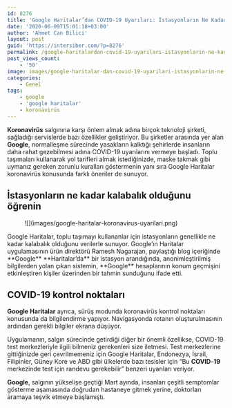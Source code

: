 ```yaml
---
id: 8276
title: 'Google Haritalar’dan COVID-19 Uyarıları: İstasyonların Ne Kadar Kalabalık Olduğu Görülecek'
date: '2020-06-09T15:01:18+03:00'
author: 'Ahmet Can Bilici'
layout: post
guid: 'https://intersiber.com/?p=8276'
permalink: /google-haritalardan-covid-19-uyarilari-istasyonlarin-ne-kadar-kalabalik-oldugu-gorulecek/
post_views_count:
    - '50'
image: images/google-haritalar-dan-covid-19-uyarilari-istasyonlarin-ne-kadar-kalabalik-oldugu-gorulecek.jpg
categories:
    - Genel
tags:
    - google
    - 'google haritalar'
    - koronavirüs
---
```


**Koronavirüs** salgınına karşı önlem almak adına birçok teknoloji şirketi, sağladığı servislerde bazı özellikler geliştiriyor. Bu şirketler arasında yer alan **Google**, normalleşme sürecinde yasakların kalktığı şehirlerde insanların daha rahat gezebilmesi adına COVID-19 uyarılarını vermeye başladı. Toplu taşımaları kullanarak yol tarifleri almak istediğinizde, maske takmak gibi uymanız gereken zorunlu kuralları göstermenin yanı sıra Google Haritalar koronavirüs konusunda farklı öneriler de sunuyor.

## İstasyonların ne kadar kalabalık olduğunu öğrenin

<figure class="wp-block-image size-large">![](images/google-haritalar-koronavirus-uyarilari.png)</figure>Google Haritalar, toplu taşımayı kullananlar için istasyonların genellikle ne kadar kalabalık olduğunu verilerle sunuyor. Google’ın Haritalar uygulamasının ürün direktörü Ramesh Nagarajan, paylaştığı blog içeriğinde **Google** **Haritalar’da** bir istasyon arandığında, anonimleştirilmiş bilgilerden yolan çıkan sistemin, **Google** hesaplarının konum geçmişini etkinleştiren kişiler üzerinden bir tahmin sunduğunu ifade etti.

## COVID-19 kontrol noktaları

**Google** **Haritalar** ayrıca, sürüş modunda koronavirüs kontrol noktaları konusunda da bilgilendirme yapıyor. Navigasyonda rotanın oluşturulmasının ardından gerekli bilgiler ekrana düşüyor.

Uygulamanın, salgın sürecinde getirdiği diğer bir önemli özellikse, COVID-19 test merkezleriyle ilgili bilmeniz gerekenleri size iletmesi. Test merkezlerine gittiğinizde geri çevrilmemeniz için Google Haritalar, Endonezya, İsrail, Filipinler, Güney Kore ve ABD gibi ülkelerde bazı tesisler için “Bu **COVID**–**19** merkezinde test için randevu gerekebilir” benzeri uyarıları veriyor.

**Google**, salgının yükselişe geçtiği Mart ayında, insanları çeşitli semptomlar gösterme aşamasında doğrudan hastaneye gitmek yerine, doktorları aramaya teşvik etmeye başlamıştı.